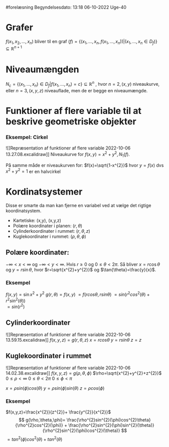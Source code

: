 #forelæsning 
Begyndelsesdato: 13:18   06-10-2022   Uge-40
# Grafer
$f(x_{1},x_{2},...,x_{n})$ bliver til en graf $(f)=\{(x_{1},...,x_{n},f(x_{1},...,x_{n}))|(x_{1},...,x_{n}\in D_{f}) \}\subseteq \mathbb{R}^{n+1}$ 

# Niveaumængden
$N_{c}=\{(x_{1},...,x_{n})\in D_{f}|f(x_{1},...,x_{n})=c \} \subseteq \mathbb{R}^{n}$ , hvor $n=2, (x,y)$ niveaukurve, eller $n=3,(x,y,z)$ niveauflade, men de er begge en niveaumængde.

# Funktioner af flere variable til at beskrive geometriske objekter
### Eksempel: Cirkel
![[Repræsentation af funktioner af flere variable 2022-10-06 13.27.08.excalidraw]]
Niveaukurve for $f(x,y)=x^{2}+y^{2}, N_{1}(f)$.

På samme måde er niveaukurven for:
$f(x)=\sqrt{1-x^{2}}$ hvor $y=f(x)$ dvs $x^{2}+y^{2}=1$ er en halvcirkel

# Kordinatsystemer
Disse er smarte da man kan fjerne en variabel ved at vælge det rigtige koordinatsystem.
- Kartetiske: (x,y), (x,y,z)
- Polære koordinater i planen: $(r,\theta)$ 
- Cylinderkoordinater i rummet: $(r,\theta,z)$
- Kuglekoordinater i rummet: $(\rho,\theta,\phi)$  

## Polære koordinater:
$-\infty <x<\infty$ og $-\infty <y<\infty$.
Hvis $r \geq 0$ og $0\leq \theta < 2\pi$.
Så bliver $x=r \cos{\theta}$ og $y=r\sin{\theta}$, hvor $r=\sqrt{x^{2}+y^{2}}$ og $\tan{\theta}=\frac{y}{x}$.

### Eksempel
$f(x,y)=\sin{x^{2}+y^{2}}$
$g(r,\theta)=f(x,y)$
$=f(rcos \theta,rsin \theta)$
$= sin(r^{2}cos^{2}(\theta) + r^{2}sin^{2}(\theta))$  
$=sin(r^{2})$ 

## Cylinderkoordinater
![[Repræsentation af funktioner af flere variable 2022-10-06 13.59.15.excalidraw]]
$f(x,y,z)=g(r,\theta,z)$
$x=rcos \theta$
$y=rsin \theta$
$z=z$

## Kuglekoordinater i rummet
![[Repræsentation af funktioner af flere variable 2022-10-06 14.02.38.excalidraw]]
$f(x,y,z)=g(\rho,\theta,\phi)$
$\rho=\sqrt{x^{2}+y^{2}+z^{2}}$
$0\leq \rho<\infty$
$0\leq \theta<2\pi$
$0\leq \phi<\pi$

$x=\rho sin(\phi)cos(\theta)$
$y=\rho sin(\phi)sin(\theta)$
$z=\rho cos(\phi)$

### Eksempel
$f(x,y,z)=\frac{x^{2}}{z^{2}}+ \frac{y^{2}}{x^{2}}$ 
$$
g(\rho,\theta,\phi)= \frac{\rho^{2}sin^{2}(\phi)cos^{2}\theta}{\rho^{2}cos^{2}(\phi)} + \frac{\rho^{2}sin^{2}(\phi)sin^{2}(\theta)}{\rho^{2}sin^{2}(\phi)cos^{2}(\theta)}
$$
$=tan^{2}(\phi)cos^{2}(\theta)+tan^{2}(\theta)$ 
